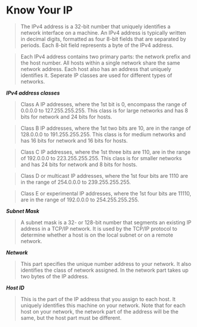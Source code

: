 # Know Your IP

> The IPv4 address is a 32-bit number that uniquely identifies a network interface on a machine. An IPv4 address is typically written in decimal digits, formatted as four 8-bit fields that are separated by periods. Each 8-bit field represents a byte of the IPv4 address.

> Each IPv4 address contains two primary parts: the network prefix and the host number. All hosts within a single network share the same network address. Each host also has an address that uniquely identifies it. Seperate IP classes are used for different types of networks.


*__IPv4 address classes__* 

> Class A IP addresses, where the 1st bit is 0, encompass the range of 0.0.0.0 to 127.255.255.255. This class is for large networks and has 8 bits for network and 24 bits for hosts.

> Class B IP addresses, where the 1st two bits are 10, are in the range of 128.0.0.0 to 191.255.255.255. This class is for medium networks and has 16 bits for network and 16 bits for hosts.

> Class C IP addresses, where the 1st three bits are 110, are in the range of 192.0.0.0 to 223.255.255.255. This class is for smaller networks and has 24 bits for network and 8 bits for hosts.

> Class D or multicast IP addresses, where the 1st four bits are 1110 are in the range of 254.0.0.0 to 239.255.255.255.

> Class E or experimental IP addresses, where the 1st four bits are 11110, are in the range of 192.0.0.0 to 254.255.255.255.

*__Subnet Mask__*

> A subnet mask is a 32- or 128-bit number that segments an existing IP address in a TCP/IP network. It is used by the TCP/IP protocol to determine whether a host is on the local subnet or on a remote network.

*__Network__* 

> This part specifies the unique number address to your network. It also identifies the class of network assigned. In the network part takes up two bytes of the IP address.

*__Host ID__* 

> This is the part of the IP address that you assign to each host. It uniquely identifies this machine on your network. Note that for each host on your network, the network part of the address will be the same, but the host part must be different.     